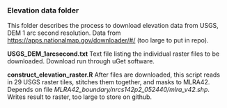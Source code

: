 ### Elevation data folder


This folder describes the process to download elevation data from USGS, DEM 1 arc second resolution. Data from https://apps.nationalmap.gov/downloader/#/ (too large to put in repo).

__USGS_DEM_1arcsecond.txt__ Text file listing the individual raster files to be downloaded. Download run through uGet software.

__construct_elevation_raster.R__ After files are downloaded, this script reads in 29 USGS raster tiles, stitches them together, and masks to MLRA42. Depends on file _MLRA42_boundary/nrcs142p2_052440/mlra_v42.shp_. Writes result to raster, too large to store on github. 